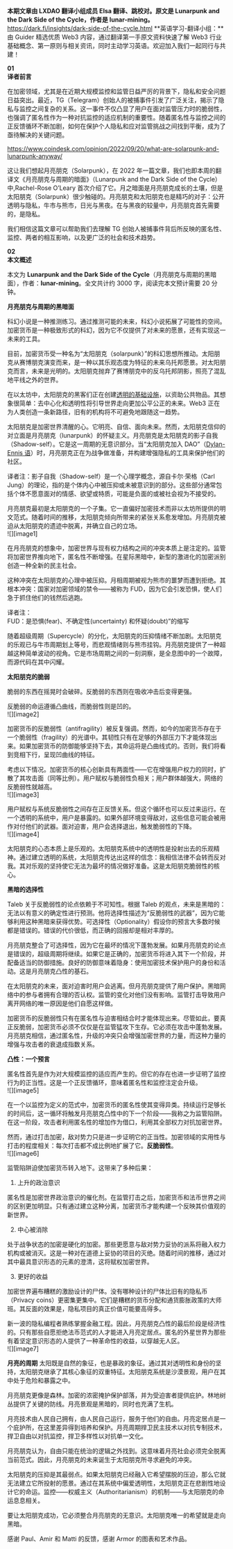 **本期文章由 LXDAO 翻译小组成员 Elsa 翻译、跳校对。原文是 Lunarpunk and the Dark Side of the Cycle，作者是 lunar-mining。**
https://dark.fi/insights/dark-side-of-the-cycle.html
**英语学习-翻译小组：**由 Guider 精选优质 Web3 内容，通过翻译第一手原文资料快速了解 Web3 行业基础概念、第一原则与相关资讯，同时主动学习英语。欢迎加入我们一起同行与共建！

**01**  
**译者前言**

在加密领域，尤其是在近期大规模监控和监管日益严厉的背景下，隐私和安全问题日益突出。最近，TG（Telegram）创始人的被捕事件引发了广泛关注，揭示了隐私与监控之间复杂的关系。这一事件不仅凸显了用户在面对监管压力时的脆弱性，也强调了匿名性作为一种对抗监控的适应机制的重要性。随着匿名性与监控之间的正反馈循环不断加剧，如何在保护个人隐私和应对监管挑战之间找到平衡，成为了亟待解决的关键问题。

https://www.coindesk.com/opinion/2022/09/20/what-are-solarpunk-and-lunarpunk-anyway/

这让我们想起月亮朋克（Solarpunk），在 2022 年一篇文章，我们也即本周的翻译文《月亮朋克与周期的暗面》（Lunarpunk and the Dark Side of the Cycle）中,Rachel-Rose O’Leary 首次介绍了它。月之暗面是月亮朋克成长的土壤，但是太阳朋克（Solarpunk）很少触碰的。月亮朋克和太阳朋克也是精巧的对子：公开透明与隐私，牛市与熊市，日光与黑夜。在与黑夜的较量中，月亮朋克首先需要的，是隐私。

我们相信这篇文章可以帮助我们去理解 TG 创始人被捕事件背后所反映的匿名性、监控、两者的相互影响，以及更广泛的社会和技术趋势。

**02**  
**本文概述**

本文为 **Lunarpunk and the Dark Side of the Cycle**（月亮朋克与周期的黑暗面），作者：**lunar-mining**。全文共计约 3000 字，阅读完本文预计需要 20 分钟。

**月亮朋克与周期的黑暗面**

科幻小说是一种推测练习。通过推测可能的未来，科幻小说拓展了可能性的空间。加密货币是一种极致形式的科幻，因为它不仅提供了对未来的愿景，还有实现这一未来的工具。

目前，加密货币受一种名为“太阳朋克（solarpunk）”的科幻思想所推动。太阳朋克从赛博朋克演变而来，是一种以其乐观态度为特征的未来乌托邦愿景。对太阳朋克而言，未来是光明的。太阳朋克抛弃了赛博朋克中的反乌托邦阴影，照亮了混乱地平线之外的世界。

在以太坊中，太阳朋克的黑客们正在创建[透明的基础设施](https://www.coindesk.com/tech/2021/09/02/are-daos-socialist/)，以资助公共物品。其想象很简单：去中心化和透明性将引导世界走向更加公平公正的未来。Web3 正在为人类创造一条新路径，旧有的机构将不可避免地跟随这一趋势。

太阳朋克是加密世界清醒的心。它明亮、自信、面向未来。然而，太阳朋克信仰的对立面是月亮朋克（lunarpunk）的怀疑主义。月亮朋克是太阳朋克的影子自我（Shadow-self）。它是这一周期的无意识部分。当“太阳朋克加入 DAO”（[Dylan-Ennis 语](https://x.com/post_polar_)）时，月亮朋克正在为战争做准备，并构建增强隐私的工具来保护他们的社区。

译者注：影子自我（Shadow-self）是一个心理学概念，源自卡尔·荣格（Carl Jung）的理论，指的是个体内心中被压抑或未被意识到的部分。这些部分通常包括个体不愿意面对的情感、欲望或特质，可能是负面的或被社会视为不接受的。

月亮朋克最初是太阳朋克的一个子集。它一直偏好加密技术而非以太坊所提供的明文范式。随着时间的推移，太阳朋克倾向所带来的紧张关系愈发增加。月亮朋克被迫从太阳朋克的遗迹中脱离，并确立自己的立场。  
![][image1]

在月亮朋克的想象中，加密世界与现有权力结构之间的冲突本质上是注定的。监管将加密世界推向地下，匿名性不断增强。在星际黑暗中，新型的激进化的加密派别创造一种全新的民主社会。

这种冲突在太阳朋克的心理中被压抑。月相周期被视为熊市的噩梦而遭到拒绝。其根本冲突：国家对加密领域的禁令——被称为 FUD，因为它会引发恐惧，使人们急于抓住他们的钱然后逃跑。

译者注：  
FUD：是恐惧(fear)、不确定性(uncertainty) 和怀疑(doubt)”的缩写

随着超级周期（Supercycle）的分化，太阳朋克的压抑情绪不断加剧。太阳朋克的乐观已与牛市周期划上等号，而悲观情绪则与熊市挂钩。月亮朋克提供了一种超越这种简单波动的视角。它是市场周期之间的一刻洞察，是全息图中的一个故障，而源代码在其中闪耀。

**太阳朋克的脆弱**

脆弱的东西在摇晃时会破碎。反脆弱的东西则在吸收冲击后变得更强。

反脆弱的命运遵循凸曲线，而脆弱性则是凹的。  
![][image2]

加密货币的反脆弱性（antifragility）被反复强调。然而，如今的加密货币存在于一个脆弱性（fragility）的光谱中。其韧性只有在足够的外部压力下才能体现出来。如果加密货币的防御能够坚持下去，其命运将是凸曲线式的。否则，我们将看到竞相下行，呈现凹曲线的特征。

考虑以下情况。加密货币的核心创新具有两面性——它在增强用户权力的同时，扩散了其攻击面（同等比例）。用户赋权与脆弱性负相关；用户群体越强大，网络的反脆弱性就越高。  
![][image3]

用户赋权与系统反脆弱性之间存在正反馈关系。但这个循环也可以反过来运行。在一个透明的系统中，用户是暴露的。如果外部环境变得敌对，这些信息可能会被用作对付他们的武器。面对迫害，用户会选择退出，触发脆弱性的下降。  
![][image4]

太阳朋克的心态本质上是乐观的。太阳朋克系统中的透明性是投射出去的乐观精神。通过建立透明的系统，太阳朋克传达出这样的信念：我相信法律不会转而反对我。其对乐观的坚持使它无法为最坏的情况做好准备。这是太阳朋克脆弱性的核心。

**黑暗的选择性**

Taleb 关于反脆弱性的论点依赖于不可知性。根据 Taleb 的观点，未来是黑暗的：无法以有意义的确定性进行预测。他将选择性描述为“反脆弱性的武器”，因为它能够利用这种黑暗来获得优势。可选择性（Optionality）假设你的预言大多数时候都是错误的。错误的代价很低，而正确的回报却是相对丰厚的。

月亮朋克整合了可选择性，因为它在最坏的情况下蓬勃发展。如果月亮朋克的论点是错误的，超级周期将继续。如果它是正确的，加密货币将进入其下一个阶段，并配备适当的防御措施。良好的防御意味着隐身：使用加密技术保护用户的身份和活动。这是月亮朋克凸性的基石。

在太阳朋克的未来，面对迫害时用户会逃离。但月亮朋克提供了用户保护。黑暗网络中的参与者拥有合理的否认权。监管的变化对他们没有影响。监管打击导致用户离开网络的唯一原因是他们自愿这样做。

加密货币的反脆弱性只有在匿名性与迫害相结合时才能体现出来。尽管如此，要真正反脆弱，加密货币必须不仅仅是在监管猛攻下生存。它必须在攻击中蓬勃发展。月亮朋克相信，通过匿名性，升级的冲突只会增强加密世界的力量，而这种力量的增强与攻击者的衰退成指数关系。

**凸性：一个预言**

匿名性首先是作为对大规模监控的适应而产生的。但它的存在也进一步证明了监控行为的正当性。这是一个正反馈循环，意味着匿名性和监控注定会升级。  
![][image5]

在一个以监控为定义的范式中，加密货币的匿名性使其变得异类。持续运行足够长的时间后，这一循环将触发月亮朋克凸性中的下一个阶段——我称之为监管陷阱。在这一阶段，攻击者利用匿名性的增加作为借口，利用其全部权力对抗加密世界。

然而，通过打击加密，敌对势力只是进一步证明它的正当性。加密领域的实用性与打击的程度相关：每次打击都不成比例地扩展了它。**反脆弱性**。  
![][image6]

监管陷阱迫使加密货币转入地下。这带来了多种后果：

1. 上升的政治意识

匿名性是加密世界政治意识的催化剂。在监管打击之后，加密货币和法币世界之间的区别更加明显。只有通过建立这种分离，加密货币才能构建一个反映其价值观的新世界。

2. 中心被消除

处于战争状态的加密是硬化的加密。那些更愿意与敌对势力妥协的派系将融入权力机构或被消灭。这是一种对在道德上妥协的项目的灭绝。随着时间的推移，通过对其中最具意识形态的元素的澄清，这将赋权加密世界。

3. 更好的收益

加密世界遍布糟糕的激励设计的尸体。没有哪种设计的尸体比旧有的隐私币（Privacy coins）更密集更集中。它们是糟糕的货币分配和通货膨胀政策的大师班。其反面的效果是，隐私项目的真正价值可能要高得多。

新一波的隐私编程者熟练掌握金融工程。因此，月亮朋克凸性的最后阶段是经济性的。只有那些自愿拒绝法币范式的人才能进入月亮定居点。匿名的外星世界为那些有着坚定意识形态的人提供了一种革命性的收益，以穿越无人区。  
![][image7]

**月亮的周期**
太阳既是自然的象征，也是暴政的象征。通过其对透明性和身份的坚持，太阳朋克继承了其核心象征的双重特征。太阳朋克系统是沙漠景观，用户在其中处于危险和暴露之中。

月亮朋克更像是森林。加密的浓密掩护保护部落，并为受迫害者提供庇护。林地树丛提供了关键的防线。月亮景观是黑暗的，同时也充满了生机。

月亮技术由人民自己拥有，由人民自己运行，服务于他们的自由。月亮定居点是一个庇护所，在这里差异得到培养和保护。月亮周期捍卫民主技术以对抗专制技术，捍卫自由以对抗监控，捍卫多样性以对抗单一文化。

月亮朋克认为，自由只能在统治的逻辑之外找到。这意味着月亮社会必须完全脱离当前范式。因此，月亮朋克的未来诞生于太阳朋克所寻求避免的冲突。

太阳朋克的压抑是其最弱点。如果太阳朋克已经融入它希望摆脱的压迫，那么它就无法建立它所投射的愿景。通过在其系统中偏爱透明性，太阳朋克正在悲剧性地设计它的命运。监控——权威主义（Authoritarianism）的机制——与太阳朋克的命运息息相关。

要让太阳朋克成功，它必须整合月亮朋克的无意识。太阳朋克唯一的希望就是走向黑暗。

感谢 Paul、Amir 和 Matti 的反馈，感谢 Armor 的图表和艺术作品。
